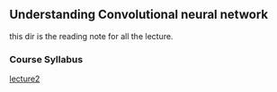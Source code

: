 ## Understanding Convolutional neural network

this dir is the reading note for all the lecture.

### Course Syllabus

[lecture2](./lecture2.md)
